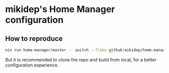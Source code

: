 # mikidep's Home Manager configuration

## How to reproduce

```bash
nix run home-manager/master -- switch --flake github:mikidep/home-manager
```

But it is recommended to clone the repo and build from local, for a better configuration experience.

